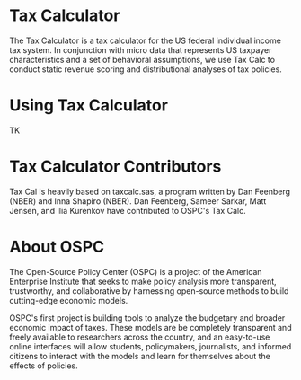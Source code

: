 Tax Calculator
=======
The Tax Calculator is a tax calculator for the US federal individual income tax system. In conjunction with micro data that represents US taxpayer characteristics and a set of behavioral assumptions, we use Tax Calc to conduct static revenue scoring and distributional analyses of tax policies. 

Using Tax Calculator
========
TK 

Tax Calculator Contributors
=======
Tax Cal is heavily based on taxcalc.sas, a program written by Dan Feenberg (NBER) and Inna Shapiro (NBER). Dan Feenberg, Sameer Sarkar, Matt Jensen, and Ilia Kurenkov have contributed to OSPC's Tax Calc. 

About OSPC
=======
The Open-Source Policy Center (OSPC) is a project of the American Enterprise Institute that seeks to make policy analysis more transparent, trustworthy, and collaborative by harnessing open-source methods to build cutting-edge economic models. 

OSPC's first project is building tools to analyze the budgetary and broader economic impact of taxes. These models are be completely transparent and freely available to researchers across the country, and an easy-to-use online interfaces will allow students, policymakers, journalists, and informed citizens to interact with the models and learn for themselves about the effects of policies. 

